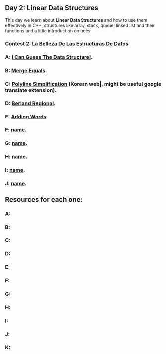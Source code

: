 ## Day 2: Linear Data Structures
This day we learn about <strong> Linear Data Structures </strong> and how to use them effectively in C++, structures like array, stack, queue, linked list and their functions and a little introduction on trees. 

### Contest 2: [La Belleza De Las Estructuras De Datos](https://vjudge.net/contest/569792)

### **A:** [I Can Guess The Data Structure!](https://vjudge.net/problem/Kattis-guessthedatastructure).

### **B:** [Merge Equals](https://codeforces.com/problemset/problem/962/D).

### **C:** [Polyline Simplification](https://www.acmicpc.net/problem/15275) (Korean web|, might be useful google translate extension).

### **D:** [Berland Regional](https://codeforces.com/problemset/problem/1519/C).

### **E:** [Adding Words](https://vjudge.net/problem/Kattis-addingwords).

### **F:** [name](link).

### **G:** [name](link).

### **H:** [name](link).

### **I:** [name](link).

### **J:** [name](link).


## Resources for each one:

### A:

### B:

### C:

### D:

### E:

### F:

### G:

### H:

### I:

### J:

### K: